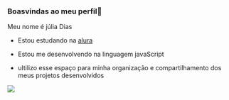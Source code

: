   ### Boasvindas ao meu perfil💙

Meu nome é júlia Dias

- Estou estudando na [alura](https://www.alura.com.br)

- Estou me desenvolvendo na linguagem javaScript

- ultilizo esse espaço para minha organização e compartilhamento dos meus projetos desenvolvidos

![]( https://media1.giphy.com/media/v1.Y2lkPTc5MGI3NjExOGhtM3VpaGY4ZndtaGFwMzF5dmpoc3U0NzdkYWJtdzd3ZmxicXp0NSZlcD12MV9pbnRlcm5hbF9naWZfYnlfaWQmY3Q9Zw/R0oTQAvNR09gc/giphy.webp)
